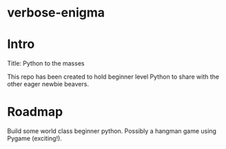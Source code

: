 # verbose-enigma

# Intro
Title: Python to the masses

This repo has been created to hold beginner level Python to share with the other eager newbie beavers.

# Roadmap
Build some world class beginner python.  Possibly a hangman game using Pygame (exciting!).
